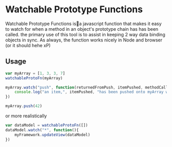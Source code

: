 # Watchable Prototype Functions
Watchable Prototype Functions isa javascript function that makes it easy to watch for when a method in an object's prototype chain has has been called. the primary use of this tool is to assist in keeping 2 way data binding objects in sync. As always, the function works nicely in Node and browser (or it should hehe xP)

## Usage
```javascript
var myArray = [1, 3, 3, 7]
watchableProtoFn(myArray)

myArray.watch("push", function(returnedFromPush, itemPushed, methodCalled){
	console.log("an item,", itemPushed, "has been pushed onto myArray with the index of", returnedFromPush)
})

myArray.push(42)
```

or more realistically
```javascript
var dataModel = watchableProtoFn([])
dataModel.watch("*", function(){
	myFramework.updateView(dataModel)
})
```